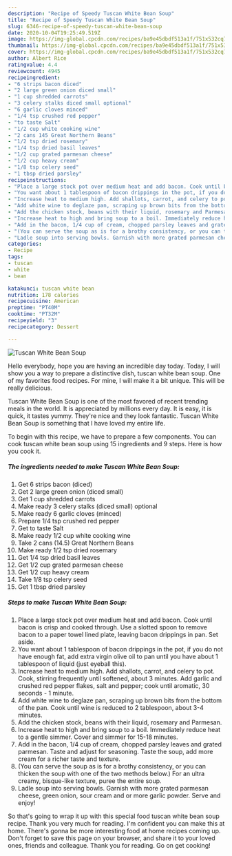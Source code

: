 ```yaml
---
description: "Recipe of Speedy Tuscan White Bean Soup"
title: "Recipe of Speedy Tuscan White Bean Soup"
slug: 6346-recipe-of-speedy-tuscan-white-bean-soup
date: 2020-10-04T19:25:49.519Z
image: https://img-global.cpcdn.com/recipes/ba9e45dbdf513a1f/751x532cq70/tuscan-white-bean-soup-recipe-main-photo.jpg
thumbnail: https://img-global.cpcdn.com/recipes/ba9e45dbdf513a1f/751x532cq70/tuscan-white-bean-soup-recipe-main-photo.jpg
cover: https://img-global.cpcdn.com/recipes/ba9e45dbdf513a1f/751x532cq70/tuscan-white-bean-soup-recipe-main-photo.jpg
author: Albert Rice
ratingvalue: 4.4
reviewcount: 4945
recipeingredient:
- "6 strips bacon diced"
- "2 large green onion diced small"
- "1 cup shredded carrots"
- "3 celery stalks diced small optional"
- "6 garlic cloves minced"
- "1/4 tsp crushed red pepper"
- "to taste Salt"
- "1/2 cup white cooking wine"
- "2 cans 145 Great Northern Beans"
- "1/2 tsp dried rosemary"
- "1/4 tsp dried basil leaves"
- "1/2 cup grated parmesan cheese"
- "1/2 cup heavy cream"
- "1/8 tsp celery seed"
- "1 tbsp dried parsley"
recipeinstructions:
- "Place a large stock pot over medium heat and add bacon. Cook until bacon is crisp and cooked through. Use a slotted spoon to remove bacon to a paper towel lined plate, leaving bacon drippings in pan. Set aside."
- "You want about 1 tablespoon of bacon drippings in the pot, if you do not have enough fat, add extra virgin olive oil to pan until you have about 1 tablespoon of liquid (just eyeball this)."
- "Increase heat to medium high. Add shallots, carrot, and celery to pot. Cook, stirring frequently until softened, about 3 minutes. Add garlic and crushed red pepper flakes, salt and pepper; cook until aromatic, 30 seconds - 1 minute."
- "Add white wine to deglaze pan, scraping up brown bits from the bottom of the pan. Cook until wine is reduced to 2 tablespoon, about 3-4 minutes."
- "Add the chicken stock, beans with their liquid, rosemary and Parmesan."
- "Increase heat to high and bring soup to a boil. Immediately reduce heat to a gentle simmer. Cover and simmer for 15-18 minutes."
- "Add in the bacon, 1/4 cup of cream, chopped parsley leaves and grated parmesan. Taste and adjust for seasoning. Taste the soup, add more cream for a richer taste and texture."
- "(You can serve the soup as is for a brothy consistency, or you can thicken the soup with one of the two methods below.) For an ultra creamy, bisque-like texture, puree the entire soup."
- "Ladle soup into serving bowls. Garnish with more grated parmesan cheese, green onion, sour cream and or more garlic powder. Serve and enjoy!"
categories:
- Recipe
tags:
- tuscan
- white
- bean

katakunci: tuscan white bean 
nutrition: 178 calories
recipecuisine: American
preptime: "PT40M"
cooktime: "PT32M"
recipeyield: "3"
recipecategory: Dessert

---
```



![Tuscan White Bean Soup](https://img-global.cpcdn.com/recipes/ba9e45dbdf513a1f/751x532cq70/tuscan-white-bean-soup-recipe-main-photo.jpg)

Hello everybody, hope you are having an incredible day today. Today, I will show you a way to prepare a distinctive dish, tuscan white bean soup. One of my favorites food recipes. For mine, I will make it a bit unique. This will be really delicious.

Tuscan White Bean Soup is one of the most favored of recent trending meals in the world. It is appreciated by millions every day. It is easy, it is quick, it tastes yummy. They're nice and they look fantastic. Tuscan White Bean Soup is something that I have loved my entire life.




To begin with this recipe, we have to prepare a few components. You can cook tuscan white bean soup using 15 ingredients and 9 steps. Here is how you cook it.

<!--inarticleads1-->

##### The ingredients needed to make Tuscan White Bean Soup:

1. Get 6 strips bacon (diced)
1. Get 2 large green onion (diced small)
1. Get 1 cup shredded carrots
1. Make ready 3 celery stalks (diced small) optional
1. Make ready 6 garlic cloves (minced)
1. Prepare 1/4 tsp crushed red pepper
1. Get to taste Salt
1. Make ready 1/2 cup white cooking wine
1. Take 2 cans (14.5) Great Northern Beans
1. Make ready 1/2 tsp dried rosemary
1. Get 1/4 tsp dried basil leaves
1. Get 1/2 cup grated parmesan cheese
1. Get 1/2 cup heavy cream
1. Take 1/8 tsp celery seed
1. Get 1 tbsp dried parsley




<!--inarticleads2-->

##### Steps to make Tuscan White Bean Soup:

1. Place a large stock pot over medium heat and add bacon. Cook until bacon is crisp and cooked through. Use a slotted spoon to remove bacon to a paper towel lined plate, leaving bacon drippings in pan. Set aside.
1. You want about 1 tablespoon of bacon drippings in the pot, if you do not have enough fat, add extra virgin olive oil to pan until you have about 1 tablespoon of liquid (just eyeball this).
1. Increase heat to medium high. Add shallots, carrot, and celery to pot. Cook, stirring frequently until softened, about 3 minutes. Add garlic and crushed red pepper flakes, salt and pepper; cook until aromatic, 30 seconds - 1 minute.
1. Add white wine to deglaze pan, scraping up brown bits from the bottom of the pan. Cook until wine is reduced to 2 tablespoon, about 3-4 minutes.
1. Add the chicken stock, beans with their liquid, rosemary and Parmesan.
1. Increase heat to high and bring soup to a boil. Immediately reduce heat to a gentle simmer. Cover and simmer for 15-18 minutes.
1. Add in the bacon, 1/4 cup of cream, chopped parsley leaves and grated parmesan. Taste and adjust for seasoning. Taste the soup, add more cream for a richer taste and texture.
1. (You can serve the soup as is for a brothy consistency, or you can thicken the soup with one of the two methods below.) For an ultra creamy, bisque-like texture, puree the entire soup.
1. Ladle soup into serving bowls. Garnish with more grated parmesan cheese, green onion, sour cream and or more garlic powder. Serve and enjoy!




So that's going to wrap it up with this special food tuscan white bean soup recipe. Thank you very much for reading. I'm confident you can make this at home. There's gonna be more interesting food at home recipes coming up. Don't forget to save this page on your browser, and share it to your loved ones, friends and colleague. Thank you for reading. Go on get cooking!
